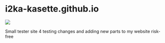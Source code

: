 # i2ka-kasette.github.io
<img src="https://katzenhausnet.neocities.org/graphics-blinkies-995377.gif"> 
<p color="pink">Small tester site 4 testing changes and adding new parts to my website risk-free</p>
 

